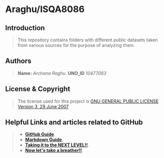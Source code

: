 # Araghu/ISQA8086

## **Introduction**

> This repository contains folders with different public datasets taken from various sources for the purpose of analyzing them.

## **Authors**

> **Name:** _Archana Raghu_. 
> **UNO_ID** _10477083_

## **License & Copyright**

> The license used for this project is [GNU GENERAL PUBLIC LICENSE Version 3, 29 June 2007](https://github.com/ArchanaRaghu512/Araghu8086/blob/master/LICENSE)

## **Helpful Links and articles related to GitHub**

> * [**GitHub Guide**](https://guides.github.com/activities/hello-world/). 
> * [**Markdown Guide**](https://www.markdownguide.org). 
> * [**Taking it to the NEXT LEVEL!!**](https://www.codeschool.com/courses/mastering-github). 
> * [**Now let's take a breather!!**](https://i.pinimg.com/736x/74/56/0e/74560e4271d599f06e4b93e71f4a3836--calvin-and-hobbes-quotes-calvin--hobbes.jpg). 



